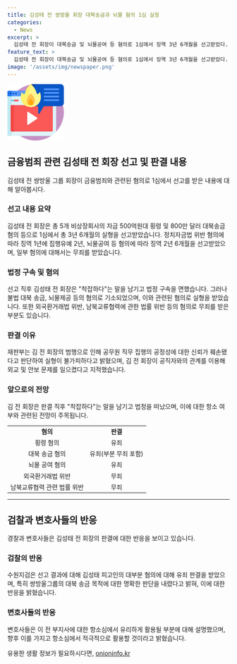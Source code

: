 ```yaml
---
title: 김성태 전 쌍방울 회장 대북송금과 뇌물 혐의 1심 실형
categories:
  - News
excerpt: >
  김성태 전 회장이 대북송금 및 뇌물공여 등 혐의로 1심에서 징역 3년 6개월을 선고받았다. 이와 관련해 특정 경제범죄 가중처벌 등에 관한 법률 위반(횡령)과 정치자금법 위반 등 혐의로 재판에 넘겨졌으며, 일부 무죄를 받았다. 법정 구속은 면했지만 공무원 직무 집행의 공정성에 대한 신뢰가 훼손됐다는 이유로 실형이 불가피하다고 지적되었다.범행으로 인해 국민의 일반적인 신뢰를 훼손했다는 지적이 있으며, 이에 대한 유죄판결을 받았다.
feature_text: >
  김성태 전 회장이 대북송금 및 뇌물공여 등 혐의로 1심에서 징역 3년 6개월을 선고받았다. 이와 관련해 특정 경제범죄 가중처벌 등에 관한 법률 위반(횡령)과 정치자금법 위반 등 혐의로 재판에 넘겨졌으며, 일부 무죄를 받았다. 법정 구속은 면했지만 공무원 직무 집행의 공정성에 대한 신뢰가 훼손됐다는 이유로 실형이 불가피하다고 지적되었다.범행으로 인해 국민의 일반적인 신뢰를 훼손했다는 지적이 있으며, 이에 대한 유죄판결을 받았다.
image: '/assets/img/newspaper.png'
---
```


<p><img src="/assets/img/news.png" alt="rentncar 속보" /></p>

<h2 data-ke-size="size26">금융범죄 관련 김성태 전 회장 선고 및 판결 내용</h2>

<p data-ke-size="size16">김성태 전 쌍방울 그룹 회장이 금융범죄와 관련된 혐의로 1심에서 선고를 받은 내용에 대해 알아봅시다.</p>

<h3><b>선고 내용 요약</b></h3>

<p data-ke-size="size16">김성태 전 회장은 총 5개 비상장회사의 자금 500억원대 횡령 및 800만 달러 대북송금 혐의 등으로 1심에서 총 3년 6개월의 실형을 선고받았습니다. 정치자금법 위반 혐의에 따라 징역 1년에 집행유예 2년, 뇌물공여 등 혐의에 따라 징역 2년 6개월을 선고받았으며, 일부 혐의에 대해서는 무죄를 받았습니다.</p>

<h3><b>법정 구속 및 혐의</b></h3>

<p data-ke-size="size16">선고 직후 김성태 전 회장은 "착잡하다"는 말을 남기고 법정 구속을 면했습니다. 그러나 불법 대북 송금, 뇌물제공 등의 혐의로 기소되었으며, 이와 관련된 혐의로 실형을 받았습니다. 또한 외국환거래법 위반, 남북교류협력에 관한 법률 위반 등의 혐의로 무죄를 받은 부분도 있습니다.</p>

<h3><b>판결 이유</b></h3>

<p data-ke-size="size16">재판부는 김 전 회장의 범행으로 인해 공무원 직무 집행의 공정성에 대한 신뢰가 훼손됐다고 판단하여 실형이 불가피하다고 밝혔으며, 김 전 회장이 공직자와의 관계를 이용해 외교 및 안보 문제를 일으켰다고 지적했습니다.</p>

<h3><b>앞으로의 전망</b></h3>

<p data-ke-size="size16">김 전 회장은 판결 직후 "착잡하다"는 말을 남기고 법정을 떠났으며, 이에 대한 항소 여부와 관련된 전망이 주목됩니다.</p>

<table>
    <tr>
        <td style="text-align: center; height: 17px;"><b>혐의</b></td>
        <td style="text-align: center;"><b>판결</b></td>
    </tr>
    <tr>
        <td style="text-align: center; height: 17px;">횡령 혐의</td>
        <td style="text-align: center;">유죄</td>
    </tr>
    <tr>
        <td style="text-align: center; height: 17px;">대북 송금 혐의</td>
        <td style="text-align: center;">유죄(부분 무죄 포함)</td>
    </tr>
    <tr>
        <td style="text-align: center; height: 17px;">뇌물 공여 혐의</td>
        <td style="text-align: center;">유죄</td>
    </tr>
    <tr>
        <td style="text-align: center; height: 17px;">외국환거래법 위반</td>
        <td style="text-align: center;">무죄</td>
    </tr>
    <tr>
        <td style="text-align: center; height: 17px;">남북교류협력 관련 법률 위반</td>
        <td style="text-align: center;">무죄</td>
    </tr>
</table>

<hr>

<h2 data-ke-size="size26">검찰과 변호사들의 반응</h2>

<p data-ke-size="size16">경찰과 변호사들은 김성태 전 회장의 판결에 대한 반응을 보이고 있습니다.</p>

<h3><b>검찰의 반응</b></h3>

<p data-ke-size="size16">수원지검은 선고 결과에 대해 김성태 피고인의 대부분 혐의에 대해 유죄 판결을 받았으며, 특히 쌍방울그룹의 대북 송금 목적에 대한 명확한 판단을 내렸다고 밝혀, 이에 대한 반응을 밝혔습니다.</p>

<h3><b>변호사들의 반응</b></h3>

<p data-ke-size="size16">변호사들은 이 전 부지사에 대한 항소심에서 유리하게 활용될 부분에 대해 설명했으며, 향후 이를 가지고 항소심에서 적극적으로 활용할 것이라고 밝혔습니다.</p>
유용한 생활 정보가 필요하시다면, <a href="https://onioninfo.kr" rel="dofollow">onioninfo.kr</a>


